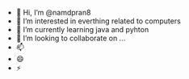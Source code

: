- 👋 Hi, I’m @namdpran8
- 👀 I’m interested in everthing related to computers
- 🌱 I’m currently learning java and pyhton
- 💞️ I’m looking to collaborate on ...
- 📫 
- 😄 
- ⚡

<!---
namdpran8/namdpran8 is a ✨ special ✨ repository because its `README.md` (this file) appears on your GitHub profile.
You can click the Preview link to take a look at your changes.
--->
